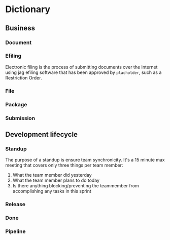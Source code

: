 # Dictionary

## Business

### Document

### Efiling

Electronic filing is the process of submitting documents over the Internet using jag efiling software that has been approved by `placholder`, such as a Restriction Order.

### File

### Package

### Submission

## Development lifecycle

### Standup
The purpose of a standup is ensure team synchronicity.  It's a 15 minute max meeting that covers only three things per team member:
1. What the team member did yesterday
1. What the team member plans to do today
1. Is there anything blocking/preventing the teammember from accomplishing any tasks in this sprint

### Release

### Done

### Pipeline
